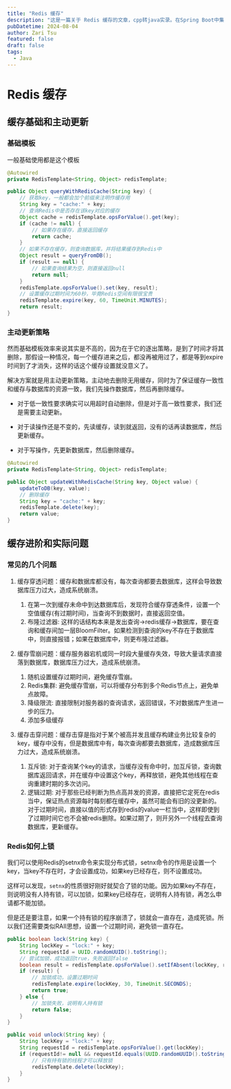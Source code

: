 ```yaml
---
title: "Redis 缓存"
description: "这是一篇关于 Redis 缓存的文章，cpp转java实录。在Spring Boot中集成Redis缓存，并使用注解来缓存方法的返回值。"
pubDatetime: 2024-08-04
author: Zari Tsu
featured: false
draft: false
tags:
  - Java
---
```


# Redis 缓存

## 缓存基础和主动更新

### 基础模板

一般基础使用都是这个模板

```java
@Autowired
private RedisTemplate<String, Object> redisTemplate;

public Object queryWithRedisCache(String key) {
    // 获取key，一般都会加个前缀来注明作缓存用
    String key = "cache:" + key;
    // 查询Redis中是否存在该key对应的缓存
    Object cache = redisTemplate.opsForValue().get(key);
    if (cache != null) {
        // 如果存在缓存，直接返回缓存
        return cache;
    }
    // 如果不存在缓存，则查询数据库，并将结果缓存到Redis中
    Object result = queryFromDB();
    if (result == null) {
        // 如果查询结果为空，则直接返回null
        return null;
    }
    redisTemplate.opsForValue().set(key, result);
    // 设置缓存过期时间为60秒，毕竟Redis空间有限很宝贵
    redisTemplate.expire(key, 60, TimeUnit.MINUTES);
    return result;
}
```

### 主动更新策略

然而基础模板效率来说其实是不高的，因为在于它的逐出策略，是到了时间才将其删除，那假设一种情况，每一个缓存进来之后，都没再被用过了，都是等到expire时间到了才消失，这样的话这个缓存设置就没意义了。

解决方案就是用主动更新策略，主动地去删除无用缓存，同时为了保证缓存一致性和缓存与数据库的资源一致，我们先操作数据库，然后再删除缓存。

* 对于低一致性要求确实可以用超时自动删除，但是对于高一致性要求，我们还是需要主动更新。

* 对于读操作还是不变的，先读缓存，读到就返回，没有的话再读数据库，然后更新缓存。

* 对于写操作，先更新数据库，然后删除缓存。

```java
@Autowired
private RedisTemplate<String, Object> redisTemplate;

public Object updateWithRedisCache(String key, Object value) {
    updateToDB(key, value);
    // 删除缓存
    String key = "cache:" + key;
    redisTemplate.delete(key);
    return value;
}
```

## 缓存进阶和实际问题

### 常见的几个问题

1. 缓存穿透问题：缓存和数据库都没有，每次查询都要去数据库，这样会导致数据库压力过大，造成系统崩溃。
   
    1. 在第一次到缓存未命中到达数据库后，发现符合缓存穿透条件，设置一个空值缓存(有过期时间)，当查询不到数据时，直接返回空值。
    2. 布隆过滤器: 这样的话结构本来是发出查询->redis缓存->数据库，要在查询和缓存间加一层BloomFilter。如果检测到查询的key不存在于数据库中，则直接报错；如果在数据库中，则更布隆过滤器。

2. 缓存雪崩问题：缓存服务器宕机或同一时段大量缓存失效，导致大量请求直接落到数据库，数据库压力过大，造成系统崩溃。

    1. 随机设置缓存过期时间，避免缓存雪崩。
    2. Redis集群: 避免缓存雪崩，可以将缓存分布到多个Redis节点上，避免单点故障。
    3. 降级限流: 直接限制对服务器的查询请求，返回错误，不对数据库产生进一步的压力。
    4. 添加多级缓存

3. 缓存击穿问题：缓存击穿是指对于某个被高并发且缓存构建业务比较复杂的key，缓存中没有，但是数据库中有，每次查询都要去数据库，造成数据库压力过大，造成系统崩溃。

    1. 互斥锁: 对于查询某个key的请求，当缓存没有命中时，加互斥锁，查询数据库返回请求，并在缓存中设置这个key，再释放锁，避免其他线程在查询重建时期的多次访问。
    2. 逻辑过期: 对于那些已经判断为热点高并发的资源，直接把它定死在redis当中，保证热点资源每时每刻都在缓存中，虽然可能会有旧的没更新的。对于过期时间，直接以值的形式存到redis的value一栏当中，这样即使到了过期时间它也不会被redis删除。如果过期了，则开另外一个线程去查询数据库，更新缓存。

### Redis如何上锁

我们可以使用Redis的setnx命令来实现分布式锁，setnx命令的作用是设置一个key，当key不存在时，才会设置成功，如果key已经存在，则不设置成功。

这样可以发现，`setnx`的性质很好刚好就契合了锁的功能。因为如果key不存在，则说明没有人持有锁，可以加锁，如果key已经存在，说明有人持有锁，再怎么申请都不能加锁。

但是还是要注意，如果一个持有锁的程序崩溃了，锁就会一直存在，造成死锁。所以我们还需要类似RAII思想，设置一个过期时间，避免锁一直存在。

```java
public boolean lock(String key) {
    String lockKey = "lock:" + key;
    String requestId = UUID.randomUUID().toString();
    // 尝试加锁，成功返回true，失败返回false
    boolean result = redisTemplate.opsForValue().setIfAbsent(lockKey, requestId, 30, TimeUnit.SECONDS);
    if (result) {
        // 加锁成功，设置过期时间
        redisTemplate.expire(lockKey, 30, TimeUnit.SECONDS);
        return true;
    } else {
        // 加锁失败，说明有人持有锁
        return false;
    }
}

public void unlock(String key) {
    String lockKey = "lock:" + key;
    String requestId = redisTemplate.opsForValue().get(lockKey);
    if (requestId!= null && requestId.equals(UUID.randomUUID().toString())) {
        // 只有持有锁的线程才可以释放锁
        redisTemplate.delete(lockKey);
    }
}
```
